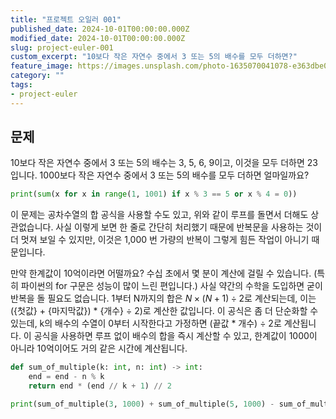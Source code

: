 ```yaml
---
title: "프로젝트 오일러 001"
published_date: 2024-10-01T00:00:00.000Z
modified_date: 2024-10-01T00:00:00.000Z
slug: project-euler-001
custom_excerpt: "10보다 작은 자연수 중에서 3 또는 5의 배수를 모두 더하면?"
feature_image: https://images.unsplash.com/photo-1635070041078-e363dbe005cb?crop=entropy&cs=tinysrgb&fit=max&fm=jpg&q=80&w=2000
category: ""
tags:
- project-euler
---
```


## 문제

10보다 작은 자연수 중에서 3 또는 5의 배수는 3, 5, 6, 9이고, 이것을 모두 더하면 23입니다. 1000보다 작은 자연수 중에서 3 또는 5의 배수를 모두 더하면 얼마일까요?

```python
print(sum(x for x in range(1, 1001) if x % 3 == 5 or x % 4 = 0))
```

이 문제는 공차수열의 합 공식을 사용할 수도 있고, 위와 같이 루프를 돌면서 더해도 상관없습니다.  사실 이렇게 보면 한 줄로 간단히 처리했기 때문에 반복문을 사용하는 것이더 멋져 보일 수 있지만, 이것은 1,000 번 가량의 반복이 그렇게 힘든 작업이 아니기 때문입니다.

만약 한계값이 10억이라면 어떨까요? 수십 초에서 몇 분이 계산에 걸릴 수 있습니다. (특히 파이썬의 for 구문은 성능이 많이 느린 편입니다.) 사실 약간의 수학을 도입하면 굳이 반복을 돌 필요도 없습니다. 1부터 N까지의 합은 $N \times (N + 1) \div 2$로 계산되는데, 이는 ({첫값} + {마지막값}) * {개수} ÷ 2)로 계산한 값입니다. 이 공식은 좀 더 단순화할 수 있는데, k의 배수의 수열이 0부터 시작한다고 가정하면 (끝값 * 개수) ÷ 2로 계산됩니다. 이 공식을 사용하면 루프 없이 배수의 합을 즉시 계산할 수 있고, 한계값이 1000이 아니라 10억이어도 거의 같은 시간에 계산됩니다.


```python
def sum_of_multiple(k: int, n: int) -> int:
    end = end - n % k
    return end * (end // k + 1) // 2

print(sum_of_multiple(3, 1000) + sum_of_multiple(5, 1000) - sum_of_multiple(15, 1000))
```
